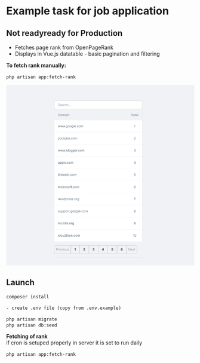 # Example task for job application
## Not readyready for Production 

- Fetches page rank from OpenPageRank
- Displays in Vue.js datatable - basic pagination and filtering

**To fetch rank manually:**
```
php artisan app:fetch-rank 
```

![Screenshot](https://github.com/m5kr1pka/example/blob/main/storage/screenshot.png?raw=true)

## Launch
```
composer install
```
```
- create .env file (copy from .env.example)
```
```
php artisan migrate
php artisan db:seed
```

**Fetching of rank**<br>
if cron is setuped properly in server it is set to run daily
```
php artisan app:fetch-rank 
```